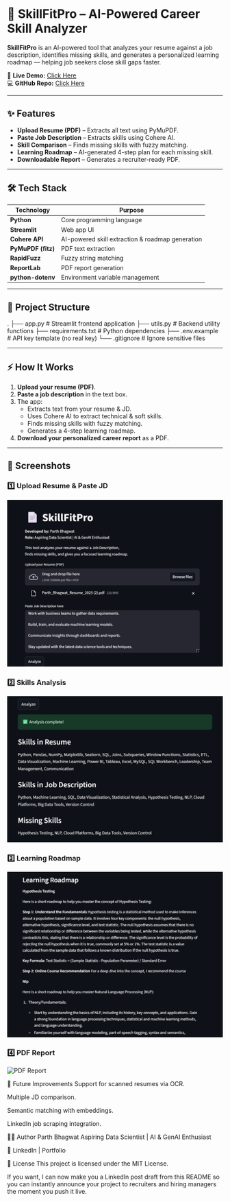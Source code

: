 # 📄 SkillFitPro – AI-Powered Career Skill Analyzer

**SkillFitPro** is an AI-powered tool that analyzes your resume against a job description, identifies missing skills, and generates a personalized learning roadmap — helping job seekers close skill gaps faster.

🚀 **Live Demo:** [Click Here](https://skillfitpro.streamlit.app/)  
💻 **GitHub Repo:** [Click Here](https://github.com/yourusername/skillfitpro-career-skill-analyzer)  

---

## ✨ Features
- **Upload Resume (PDF)** – Extracts all text using PyMuPDF.
- **Paste Job Description** – Extracts skills using Cohere AI.
- **Skill Comparison** – Finds missing skills with fuzzy matching.
- **Learning Roadmap** – AI-generated 4-step plan for each missing skill.
- **Downloadable Report** – Generates a recruiter-ready PDF.

---

## 🛠 Tech Stack
| Technology | Purpose |
|------------|---------|
| **Python** | Core programming language |
| **Streamlit** | Web app UI |
| **Cohere API** | AI-powered skill extraction & roadmap generation |
| **PyMuPDF (fitz)** | PDF text extraction |
| **RapidFuzz** | Fuzzy string matching |
| **ReportLab** | PDF report generation |
| **python-dotenv** | Environment variable management |

---

## 📂 Project Structure
.
├── app.py # Streamlit frontend application
├── utils.py # Backend utility functions
├── requirements.txt # Python dependencies
├── .env.example # API key template (no real key)
└── .gitignore # Ignore sensitive files


---

## ⚡ How It Works
1. **Upload your resume (PDF)**.
2. **Paste a job description** in the text box.
3. The app:
   - Extracts text from your resume & JD.
   - Uses Cohere AI to extract technical & soft skills.
   - Finds missing skills with fuzzy matching.
   - Generates a 4-step learning roadmap.
4. **Download your personalized career report** as a PDF.

---

## 📸 Screenshots

### 1️⃣ Upload Resume & Paste JD
![Upload Resume](https://github.com/parthbhagwat22/skillfitpro-career-skill-analyzer/blob/a93599d0fad410edbec3055eebc71bd9d8370a09/screenshots/upload_resume/Screenshot%202025-08-08%20140336.png)

### 2️⃣ Skills Analysis
![Analysis Results](https://github.com/parthbhagwat22/skillfitpro-career-skill-analyzer/blob/a93599d0fad410edbec3055eebc71bd9d8370a09/screenshots/skill_comparison/Screenshot%202025-08-08%20140425.png)

### 3️⃣ Learning Roadmap
![Learning Roadmap](https://github.com/parthbhagwat22/skillfitpro-career-skill-analyzer/blob/a93599d0fad410edbec3055eebc71bd9d8370a09/screenshots/roadmap/Screenshot%202025-08-08%20140457.png)

### 4️⃣ PDF Report
![PDF Report](https://github.com/parthbhagwat22/skillfitpro-career-skill-analyzer/tree/a93599d0fad410edbec3055eebc71bd9d8370a09/screenshots/pdf_report)


🚀 Future Improvements
Support for scanned resumes via OCR.

Multiple JD comparison.

Semantic matching with embeddings.

LinkedIn job scraping integration.

👨‍💻 Author
Parth Bhagwat
Aspiring Data Scientist | AI & GenAI Enthusiast

🔗 LinkedIn | Portfolio

📜 License
This project is licensed under the MIT License.

If you want, I can now make you a LinkedIn post draft from this README so you can instantly announce your project to recruiters and hiring managers the moment you push it live.
